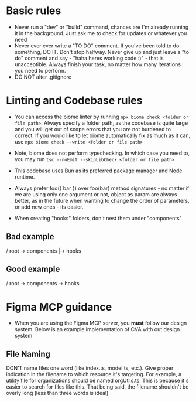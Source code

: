 # Basic rules
- Never run a "dev" or "build" command, chances are I'm already running it in the background. Just ask me to check for updates or whatever you need
- Never ever ever write a "TO DO" comment. If you've been told to do something, DO IT. Don't stop halfway. Never give up and just leave a "to do" comment and say - "haha heres working code :)" - that is unacceptible. Always finish your task, no matter how many iterations you need to perform.
- DO NOT alter .gitignore

# Linting and Codebase rules
- You can access the biome linter by running `npx biome check <folder or file path>`. Always specify a folder path, as the codebase is quite large and you will get out of scope errors that you are not burdened to correct. If you would like to let biome automatically fix as much as it can, use  `npx biome check --write <folder or file path>`

- Note, biome does not perform typechecking. In which case you need to, you may run `tsc --noEmit --skipLibCheck <folder or file path>`

- This codebase uses Bun as its preferred package manager and Node runtime.

- Always prefer foo({ bar }) over foo(bar) method signatures - no matter if we are using only one argument or not, object as param are always better, as in the future when wanting to change the order of parameters, or add new ones - its easier.

- When creating "hooks" folders, don't nest them under "components"

## Bad example
/ root
-> components
|-> hooks

## Good example
/ root
-> components
-> hooks

# Figma MCP guidance
- When you are using the Figma MCP server, you **must** follow our design system. Below is an example implementation of CVA with out design system

## File Naming
DON'T name files one word (like index.ts, model.ts, etc.). Give proper indication in the filename to which resource it's targeting. For example, a utility file for organizations should be named orgUtils.ts. This is because it's easier to search for files like this. That being said, the filename shouldn't be overly long (less than three words is ideal)

